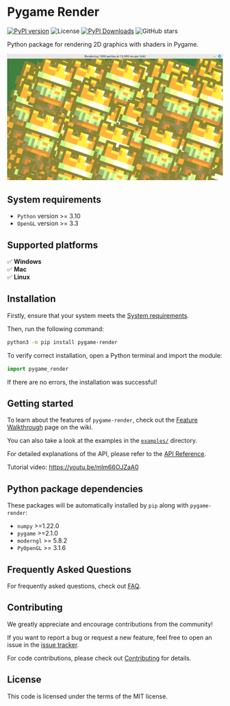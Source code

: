 # Pygame Render
[![PyPI version](https://img.shields.io/pypi/v/pygame-render.svg)](https://pypi.org/project/pygame-render/)
![License](https://img.shields.io/github/license/markelz/pygame-render)
[![PyPI Downloads](https://static.pepy.tech/badge/pygame-render)](https://pepy.tech/projects/pygame-render)
![GitHub stars](https://img.shields.io/github/stars/markelz/pygame-render?style=social)

Python package for rendering 2D graphics with shaders in Pygame.

![screenshot.png](screenshot.png)

## System requirements

- `Python` version >= 3.10
- `OpenGL` version >= 3.3

## Supported platforms

✅ **Windows**  
✅ **Mac**  
✅ **Linux**  

## Installation

Firstly, ensure that your system meets the [System requirements](#system-requirements).

Then, run the following command:

```sh
python3 -m pip install pygame-render
```

To verify correct installation, open a Python terminal and import the module:

```py
import pygame_render
```

If there are no errors, the installation was successful!

## Getting started

To learn about the features of `pygame-render`, check out the [Feature Walkthrough](https://github.com/MarkelZ/pygame_render/wiki/Feature-Walkthrough) page on the wiki.

You can also take a look at the examples in the [`examples/`](https://github.com/MarkelZ/pygame_render/tree/main/examples) directory.

For detailed explanations of the API, please refer to the [API Reference](https://github.com/MarkelZ/pygame-render/wiki/API-Reference).

Tutorial video: https://youtu.be/mlm66OJZaA0

## Python package dependencies

These packages will be automatically installed by `pip` along with `pygame-render`:
- `numpy` >=1.22.0
- `pygame` >=2.1.0
- `moderngl` >= 5.8.2
- `PyOpenGL` >= 3.1.6

## Frequently Asked Questions

For frequently asked questions, check out [FAQ](https://github.com/MarkelZ/pygame-render/wiki/FAQ).

## Contributing

We greatly appreciate and encourage contributions from the community! 

If you want to report a bug or request a new feature, feel free to open an issue in the [issue tracker](https://github.com/MarkelZ/pygame-render/issues).

For code contributions, please check out [Contributing](https://github.com/MarkelZ/pygame_render/wiki/Contributing) for details.

## License

This code is licensed under the terms of the MIT license.
